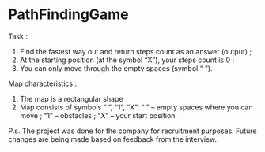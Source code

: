 # PathFindingGame
Task :
1. Find the fastest way out and return steps count as an answer (output) ;
2. At the starting position (at the symbol “X”), your steps count is 0 ;
3. You can only move through the empty spaces (symbol “ ”).

Map characteristics :
1. The map is a rectangular shape
2. Map consists of symbols “ ”, “1”, “X”:
 “ ” – empty spaces where you can move ;
 “1” – obstacles ;
 “X” – your start position.

P.s. The project was done for the company for recruitment purposes.
Future changes are being made based on feedback from the interview.
